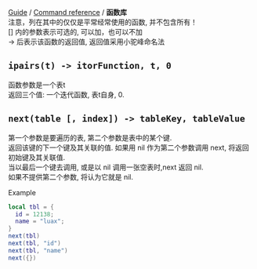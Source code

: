 [Guide](/index.md) / [Command reference](/reference/index.md) / **函数库**  
注意，列在其中的仅仅是平常经常使用的函数, 并不包含所有！  
[] 内的参数表示可选的, 可以加，也可以不加  
-> 后表示该函数的返回值, 返回值采用小驼峰命名法  

## `ipairs(t) -> itorFunction, t, 0`  
函数参数是一个表t  
返回三个值: 一个迭代函数, 表t自身, 0.



## `next(table [, index]) -> tableKey, tableValue`  
第一个参数是要遍历的表, 第二个参数是表中的某个键.  
返回该键的下一个键及其关联的值. 
如果用 nil 作为第二个参数调用 next, 将返回初始键及其关联值.  
当以最后一个键去调用, 或是以 nil 调用一张空表时,next 返回 nil.  
如果不提供第二个参数, 将认为它就是 nil.

Example
```lua
local tbl = {
  id = 12138;
  name = "luax";
}
next(tbl)
next(tbl, "id")
next(tbl, "name")
next({})
```
